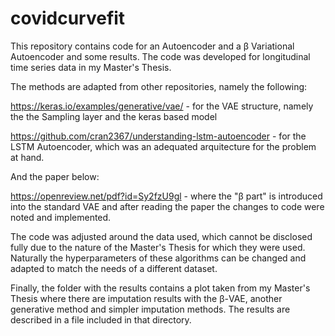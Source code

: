 # covidcurvefit
This repository contains code for an Autoencoder and a β Variational Autoencoder and some results. The code was developed for longitudinal time series data in my Master's Thesis.


The methods are adapted from other repositories, namely the following:


https://keras.io/examples/generative/vae/ - for the VAE structure, namely the the Sampling layer and the keras based model


https://github.com/cran2367/understanding-lstm-autoencoder - for the LSTM Autoencoder, which was an adequated arquitecture for the problem at hand.


And the paper below:


https://openreview.net/pdf?id=Sy2fzU9gl - where the "β part" is introduced into the standard VAE and after reading the paper the changes to code were noted and implemented.


The code was adjusted around the data used, which cannot be disclosed fully due to the nature of the Master's Thesis for which they were used. Naturally the hyperparameters of these algorithms can be changed and adapted to match the needs of a different dataset.


Finally, the folder with the results contains a plot taken from my Master's Thesis where there are imputation results with the β-VAE, another generative method and simpler imputation methods. The results are described in a file included in that directory.